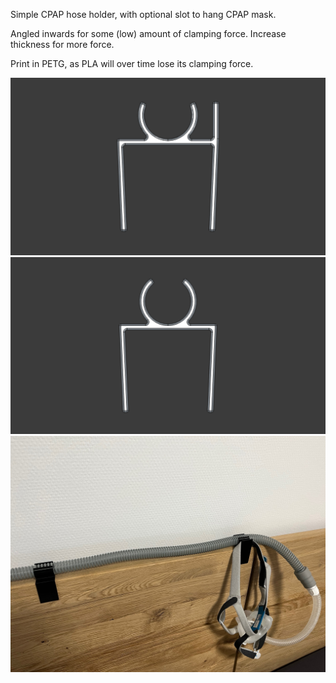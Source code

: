 Simple CPAP hose holder, with optional slot to hang CPAP mask.

Angled inwards for some (low) amount of clamping force. Increase thickness for more force.

Print in PETG, as PLA will over time lose its clamping force.

![](img/cpap_holder_with_mask_holder.png)
![](img/cpap_holder.png)
![](img/larp.jpeg)
